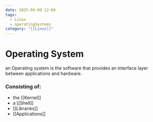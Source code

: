 ```yaml
---
date: 2025-04-09 12:04
tags:
  - Linux
  - operatingSystems
category: "[[Linux]]"
---
```

# Operating System
an Operating system is the software that provides an interface layer between applications and hardware.

### Consisting of:
- the [[Kernel]] 
- a [[Shell]]
- [[Libraries]]
- [[Applications]]